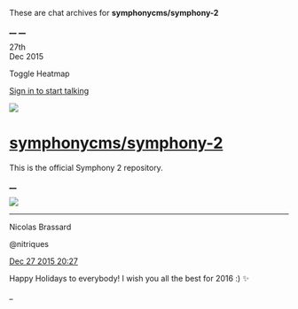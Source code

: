 These are chat archives for **symphonycms/symphony-2**

[__](/symphonycms/symphony-2/archives/2015/12/28)
[__](/symphonycms/symphony-2/archives/2015/12/26)

27th  
Dec 2015

Toggle Heatmap

[Sign in to start talking](/login?action=login&button=archive-login)

![](https://avatars-02.gitter.im/group/iv/3/57542c45c43b8c601977197e?s=48)

#  [symphonycms/symphony-2](/symphonycms/symphony-2)

This is the official Symphony 2 repository.

[ __ ](/orgs/symphonycms/rooms "More symphonycms rooms" )

![](https://avatars1.githubusercontent.com/u/771169?v=3&s=30)

__ __

Nicolas Brassard

@nitriques

[Dec 27 2015
20:27](https://gitter.im/symphonycms/symphony-2?at=568049c50171d1791d024e55 ""
)

Happy Holidays to everybody! I wish you all the best for 2016 :) :sparkles:

_

